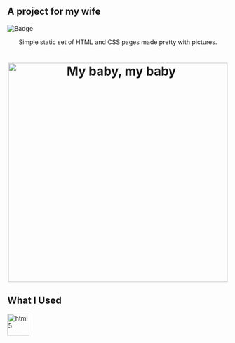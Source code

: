 ## A project for my wife

![Badge](https://img.shields.io/github/last-commit/abass0/bassdino?style=social)



<p align="center">Simple static set of HTML and CSS pages made pretty with pictures.</p>

<h1 align="center"> <img src="assets/index.jpg" alt="My baby, my baby" width="500" height="500"></h1>

## What I Used

<img src="https://img-premium.flaticon.com/png/512/226/226269.png?token=exp=1623166793~hmac=4a2955863a927a7e2c35c919a8208f2e" alt="html5" width="50" height="50">